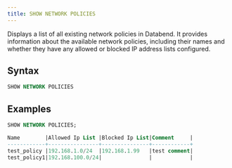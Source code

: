 ```yaml
---
title: SHOW NETWORK POLICIES
---
```


Displays a list of all existing network policies in Databend. It provides information about the available network policies, including their names and whether they have any allowed or blocked IP address lists configured.

## Syntax

```sql
SHOW NETWORK POLICIES
```

## Examples

```sql
SHOW NETWORK POLICIES;

Name        |Allowed Ip List |Blocked Ip List|Comment     |
------------+----------------+---------------+------------+
test_policy |192.168.1.0/24  |192.168.1.99   |test comment|
test_policy1|192.168.100.0/24|               |            |
```